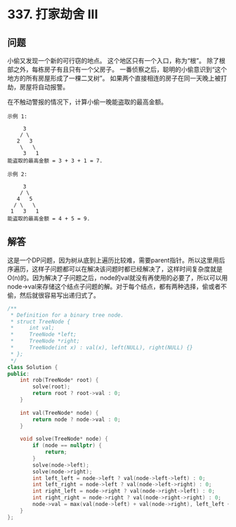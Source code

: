 # 337. 打家劫舍 III

## 问题
小偷又发现一个新的可行窃的地点。 这个地区只有一个入口，称为“根”。 除了根部之外，每栋房子有且只有一个父房子。 一番侦察之后，聪明的小偷意识到“这个地方的所有房屋形成了一棵二叉树”。 如果两个直接相连的房子在同一天晚上被打劫，房屋将自动报警。

在不触动警报的情况下，计算小偷一晚能盗取的最高金额。
```
示例 1:

     3
    / \
   2   3
    \   \ 
     3   1
能盗取的最高金额 = 3 + 3 + 1 = 7.

示例 2:

     3
    / \
   4   5
  / \   \ 
 1   3   1
能盗取的最高金额 = 4 + 5 = 9.
```

## 解答
这是一个DP问题，因为树从底到上遍历比较难，需要parent指针。所以这里用后序遍历，这样子问题都可以在解决该问题时都已经解决了，这样时间复杂度就是O(n)的。因为解决了子问题之后，node的val就没有再使用的必要了，所以可以用node->val来存储这个结点子问题的解。对于每个结点，都有两种选择，偷或者不偷，然后就很容易写出递归式了。

```C++
/**
 * Definition for a binary tree node.
 * struct TreeNode {
 *     int val;
 *     TreeNode *left;
 *     TreeNode *right;
 *     TreeNode(int x) : val(x), left(NULL), right(NULL) {}
 * };
 */
class Solution {
public:
    int rob(TreeNode* root) {
        solve(root);
        return root ? root->val : 0;
    }
    
    int val(TreeNode* node) {
        return node ? node->val : 0;
    }
    
    void solve(TreeNode* node) {
        if (node == nullptr) {
            return;
        }
        solve(node->left);
        solve(node->right);
        int left_left = node->left ? val(node->left->left) : 0;
        int left_right = node->left ? val(node->left->right) : 0;
        int right_left = node->right ? val(node->right->left) : 0;
        int right_right = node->right ? val(node->right->right) : 0;
        node->val = max(val(node->left) + val(node->right), left_left + left_right + right_left + right_right + node->val);
    }
};
```

